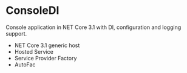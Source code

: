 # ConsoleDI

Console application in NET Core 3.1 with DI, configuration and logging support.

- NET Core 3.1 generic host
- Hosted Service
- Service Provider Factory
- AutoFac

